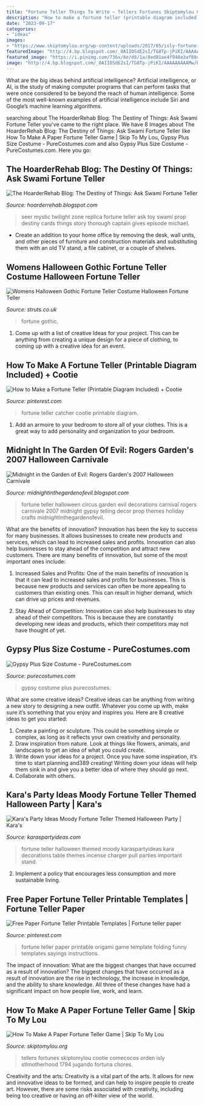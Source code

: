 ```yaml
---
title: "Fortune Teller Things To Write ~ Tellers Fortunes Skiptomylou Cootie Comecocos Orden Isly Stlmotherhood 1794 Jugando Fortuna Chores"
description: "How to make a fortune teller (printable diagram included) + cootie"
date: "2023-09-17"
categories:
- "ideas"
images:
- "https://www.skiptomylou.org/wp-content/uploads/2017/05/isly-fortune-teller-3.jpeg"
featuredImage: "http://4.bp.blogspot.com/_0AIIOSdE2sI/TG8Tp-jPiKI/AAAAAAAAAMw/bP0fjCttS08/s1600/fortune+teller+room+.jpg"
featured_image: "https://i.pinimg.com/736x/8e/d8/1a/8ed81ae4f940a3af80d9d24cc507e891.jpg"
image: "http://4.bp.blogspot.com/_0AIIOSdE2sI/TG8Tp-jPiKI/AAAAAAAAAMw/bP0fjCttS08/s1600/fortune+teller+room+.jpg"
---
```



What are the big ideas behind artificial intelligence?
Artificial intelligence, or AI, is the study of making computer programs that can perform tasks that were once considered to be beyond the reach of human intelligence. Some of the most well-known examples of artificial intelligence include Siri and Google’s machine learning algorithms.

	

		
searching about The HoarderRehab Blog: The Destiny of Things: Ask Swami Fortune Teller you've came to the right place. We have 8 Images about The HoarderRehab Blog: The Destiny of Things: Ask Swami Fortune Teller like How To Make A Paper Fortune Teller Game | Skip To My Lou, Gypsy Plus Size Costume - PureCostumes.com and also Gypsy Plus Size Costume - PureCostumes.com. Here you go:
		
    
## The HoarderRehab Blog: The Destiny Of Things: Ask Swami Fortune Teller

<img loading=lazy src="http://3.bp.blogspot.com/-fKFclJ0S8_Q/UkNTBCOoONI/AAAAAAAADoQ/8m_7jM8B3EY/s1600/replica+of+Mystic+Seer.jpg" onerror="this.onerror=null;this.src='https://tse4.mm.bing.net/th?id=OIP.UuEb_T8gC3vK1gQHIFaB9QHaLJ&amp;pid=15.1';" alt="The HoarderRehab Blog: The Destiny of Things: Ask Swami Fortune Teller">

_Source: hoarderrehab.blogspot.com_

>seer mystic twilight zone replica fortune teller ask toy swami prop destiny cards things story thorough captain gives episode michael. 

	

- Create an addition to your home office by removing the desk, wall units, and other pieces of furniture and construction materials and substituting them with an old TV stand, a file cabinet, or a couple of shelves.

    
## Womens Halloween Gothic Fortune Teller Costume Halloween Fortune Teller

<img loading=lazy src="https://www.struts.co.uk/party-fancy-dress-shop/images/29096-gothic-fortune-teller-costume_04.jpg" onerror="this.onerror=null;this.src='https://tse4.mm.bing.net/th?id=OIP.AEy3HAhqDy88mB4OSVpj6QDTEn&amp;pid=15.1';" alt="Womens Halloween Gothic Fortune Teller Costume Halloween Fortune Teller">

_Source: struts.co.uk_

>fortune gothic. 

	

1. Come up with a list of creative Ideas for your project. This can be anything from creating a unique design for a piece of clothing, to coming up with a creative idea for an event.

    
## How To Make A Fortune Teller (Printable Diagram Included) + Cootie

<img loading=lazy src="https://i.pinimg.com/736x/8e/d8/1a/8ed81ae4f940a3af80d9d24cc507e891.jpg" onerror="this.onerror=null;this.src='https://tse3.mm.bing.net/th?id=OIP.B6FUv4HRATivV6guNdqDTQHaLH&amp;pid=15.1';" alt="How to Make a Fortune Teller (Printable Diagram Included) + Cootie">

_Source: pinterest.com_

>fortune teller catcher cootie printable diagram. 

	

1. Add an armoire to your bedroom to store all of your clothes. This is a great way to add personality and organization to your bedroom.

    
## Midnight In The Garden Of Evil: Rogers Garden&#039;s 2007 Halloween Carnivale

<img loading=lazy src="http://4.bp.blogspot.com/_0AIIOSdE2sI/TG8Tp-jPiKI/AAAAAAAAAMw/bP0fjCttS08/s1600/fortune+teller+room+.jpg" onerror="this.onerror=null;this.src='https://tse2.mm.bing.net/th?id=OIP.W5cC1XvP5NQo7L652cnnrgHaJ4&amp;pid=15.1';" alt="Midnight in the Garden of Evil: Rogers Garden&#039;s 2007 Halloween Carnivale">

_Source: midnightinthegardenofevil.blogspot.com_

>fortune teller halloween circus garden evil decorations carnival rogers carnivale 2007 midnight gypsy telling decor prop themes holiday crafts midnightinthegardenofevil. 

	

What are the benefits of innovation?
Innovation has been the key to success for many businesses. It allows businesses to create new products and services, which can lead to increased sales and profits. Innovation can also help businesses to stay ahead of the competition and attract new customers.
There are many benefits of innovation, but some of the most important ones include:

1) Increased Sales and Profits: One of the main benefits of innovation is that it can lead to increased sales and profits for businesses. This is because new products and services can often be more appealing to customers than existing ones. This can result in higher demand, which can drive up prices and revenues.

2) Stay Ahead of Competition: Innovation can also help businesses to stay ahead of their competitors. This is because they are constantly developing new ideas and products, which their competitors may not have thought of yet.

    
## Gypsy Plus Size Costume - PureCostumes.com

<img loading=lazy src="https://www.purecostumes.com/mm5/graphics/00000001/G10669X_full_1.jpg" onerror="this.onerror=null;this.src='https://tse3.mm.bing.net/th?id=OIP.HKMlaDlvBniYiqWp6fYZTAHaLO&amp;pid=15.1';" alt="Gypsy Plus Size Costume - PureCostumes.com">

_Source: purecostumes.com_

>gypsy costume plus purecostumes. 

	

What are some creative ideas?
Creative ideas can be anything from writing a new story to designing a new outfit. Whatever you come up with, make sure it’s something that you enjoy and inspires you. Here are 8 creative ideas to get you started: 
1) Create a painting or sculpture. This could be something simple or complex, as long as it reflects your own creativity and personality. 
2) Draw inspiration from nature. Look at things like flowers, animals, and landscapes to get an idea of what you could create. 
3) Write down your ideas for a project. Once you have some inspiration, it’s time to start planning and389 creating! Writing down your ideas will help them sink in and give you a better idea of where they should go next. 
4) Collaborate with others.

    
## Kara&#039;s Party Ideas Moody Fortune Teller Themed Halloween Party | Kara&#039;s

<img loading=lazy src="https://karaspartyideas.com/wp-content/uploads/2018/09/Fortune-Teller-Themed-Halloween-Party-by-Karas-Party-Ideas-for-Canon-with-FREE-Printables-20.jpg" onerror="this.onerror=null;this.src='https://tse3.mm.bing.net/th?id=OIP.bVOdPc39ULV3zucRRniqnAHaLH&amp;pid=15.1';" alt="Kara&#039;s Party Ideas Moody Fortune Teller Themed Halloween Party | Kara&#039;s">

_Source: karaspartyideas.com_

>fortune teller halloween themed moody karaspartyideas kara decorations table themes incense charger pull parties important stand. 

	

2. Implement a policy that encourages less consumption and more sustainable living. 

    
## Free Paper Fortune Teller Printable Templates | Fortune Teller Paper

<img loading=lazy src="https://i.pinimg.com/originals/2e/82/91/2e8291e79d4e053bfc67a8e72c54d66f.jpg" onerror="this.onerror=null;this.src='https://tse3.mm.bing.net/th?id=OIP.ZYfJDdH7QI-bIOJfpcA_eQHaKe&amp;pid=15.1';" alt="Free Paper Fortune Teller Printable Templates | Fortune teller paper">

_Source: pinterest.com_

>fortune teller paper printable origami game template folding funny templates sayings instructions. 

	

The impact of innovation: What are the biggest changes that have occurred as a result of innovation?
The biggest changes that have occurred as a result of innovation are the rise in technology, the increase in knowledge, and the ability to share knowledge. All three of these changes have had a significant impact on how people live, work, and learn.

    
## How To Make A Paper Fortune Teller Game | Skip To My Lou

<img loading=lazy src="https://www.skiptomylou.org/wp-content/uploads/2017/05/isly-fortune-teller-3.jpeg" onerror="this.onerror=null;this.src='https://tse3.mm.bing.net/th?id=OIP.FMAetl2F8UyWY5ZMxM8dtwHaHa&amp;pid=15.1';" alt="How To Make A Paper Fortune Teller Game | Skip To My Lou">

_Source: skiptomylou.org_

>tellers fortunes skiptomylou cootie comecocos orden isly stlmotherhood 1794 jugando fortuna chores. 

	

Creativity and the arts:
Creativity is a vital part of the arts. It allows for new and innovative ideas to be formed, and can help to inspire people to create art. However, there are some risks associated with creativity, including being too creative or having an off-kilter view of the world.

